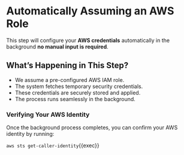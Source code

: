 #  Automatically Assuming an AWS Role  

This step will configure your **AWS credentials** automatically in the background **no manual input is required**.  

## What’s Happening in This Step?  

- We assume a pre-configured AWS IAM role.
- The system fetches temporary security credentials.
- These credentials are securely stored and applied.
- The process runs seamlessly in the background.

###  **Verifying Your AWS Identity**  

Once the background process completes, you can confirm your AWS identity by running:  


`aws sts get-caller-identity`{{exec}}


